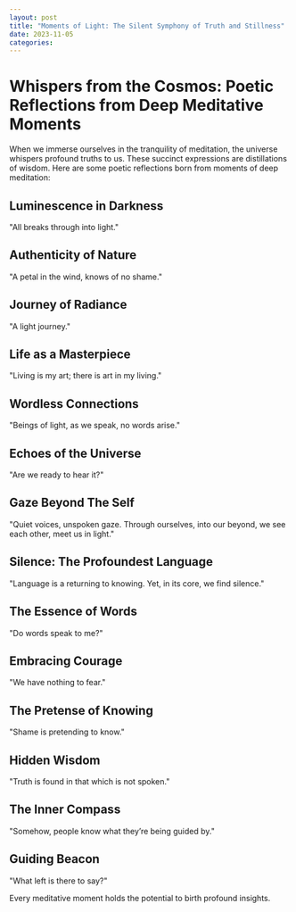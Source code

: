 ```yaml
---
layout: post
title: "Moments of Light: The Silent Symphony of Truth and Stillness"
date: 2023-11-05
categories:
---
```


# Whispers from the Cosmos: Poetic Reflections from Deep Meditative Moments

When we immerse ourselves in the tranquility of meditation, the universe whispers profound truths to us. These succinct expressions are distillations of wisdom. Here are some poetic reflections born from moments of deep meditation:

## Luminescence in Darkness
"All breaks through into light."

## Authenticity of Nature 
"A petal in the wind, knows of no shame."

## Journey of Radiance
"A light journey."

## Life as a Masterpiece
"Living is my art; there is art in my living."

## Wordless Connections
"Beings of light, as we speak, no words arise."

## Echoes of the Universe
"Are we ready to hear it?"

## Gaze Beyond The Self
"Quiet voices, unspoken gaze. Through ourselves, into our beyond, we see each other, meet us in light."

## Silence: The Profoundest Language
"Language is a returning to knowing. Yet, in its core, we find silence."

## The Essence of Words
"Do words speak to me?"

## Embracing Courage
"We have nothing to fear."

## The Pretense of Knowing
"Shame is pretending to know."

## Hidden Wisdom
"Truth is found in that which is not spoken."

## The Inner Compass
"Somehow, people know what they’re being guided by."

## Guiding Beacon
"What left is there to say?"

Every meditative moment holds the potential to birth profound insights.
